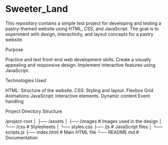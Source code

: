 # Sweeter_Land
This repository contains a simple test project for developing and testing a pastry-themed website using HTML, CSS, and JavaScript. The goal is to experiment with design, interactivity, and layout concepts for a pastry website.

Purpose

Practice and test front-end web development skills.
Create a visually appealing and responsive design.
Implement interactive features using JavaScript.

Technologies Used

HTML: Structure of the website.
CSS: Styling and layout.
Flexbox
Grid
Animations
JavaScript: Interactive elements.
Dynamic content
Event handling

Project Directory Structure

/project-root
│
├── /assets
│   ├── /images       # Images used in the design
│   └── /css          # Stylesheets
│       └── styles.css
├── /js               # JavaScript files
│   └── scripts.js
├── index.html         # Main HTML file
└── README.md          # Documentation


